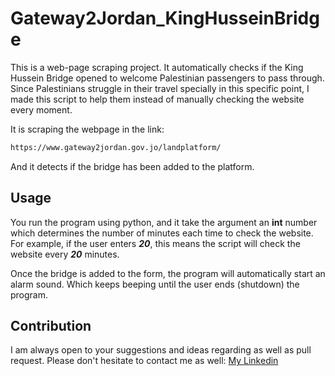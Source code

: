# Gateway2Jordan_KingHusseinBridge
This is a web-page scraping project. It automatically checks if the King Hussein Bridge opened to welcome Palestinian passengers to pass through. Since Palestinians struggle in their travel specially in this specific point, I made this script to help them instead of manually checking the website every moment.

It is scraping the webpage in the link:
```bash
https://www.gateway2jordan.gov.jo/landplatform/
```
 And it detects if the bridge has been added to the platform.



## Usage

You run the program using python, and it take the argument an **int** number which determines the number of minutes each time to check the website. For example, if the user enters **_20_**, this means the script will check the website every **_20_** minutes.

Once the bridge is added to the form, the program will automatically start an alarm sound. Which keeps beeping until the user ends (shutdown) the program.

## Contribution

I am always open to your suggestions and ideas regarding as well as pull request. Please don't hesitate to contact me as well:
[My Linkedin](https://www.linkedin.com/in/ibraheemtaha)
